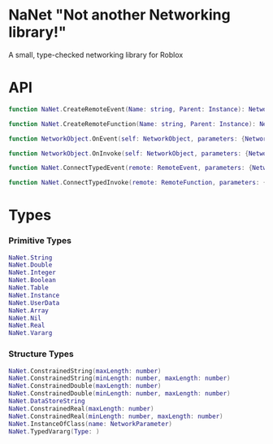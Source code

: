 # NaNet "Not another Networking library!"
A small, type-checked networking library for Roblox

# API
```lua
function NaNet.CreateRemoteEvent(Name: string, Parent: Instance): NetworkObject
```

```lua
function NaNet.CreateRemoteFunction(Name: string, Parent: Instance): NetworkObject
```

```lua
function NetworkObject.OnEvent(self: NetworkObject, parameters: {NetworkParameter}, listener)
```

```lua
function NetworkObject.OnInvoke(self: NetworkObject, parameters: {NetworkParameter}, listener) 
```

```lua
function NaNet.ConnectTypedEvent(remote: RemoteEvent, parameters: {NetworkParameter}, listener)
```


```lua
function NaNet.ConnectTypedInvoke(remote: RemoteFunction, parameters: {NetworkParameter}, listener)
```

# Types

### Primitive Types

```lua
NaNet.String
NaNet.Double
NaNet.Integer
NaNet.Boolean
NaNet.Table
NaNet.Instance
NaNet.UserData
NaNet.Array
NaNet.Nil
NaNet.Real
NaNet.Vararg
```

### Structure Types

```lua
NaNet.ConstrainedString(maxLength: number)
NaNet.ConstrainedString(minLength: number, maxLength: number)
NaNet.ConstrainedDouble(maxLength: number)
NaNet.ConstrainedDouble(minLength: number, maxLength: number)
NaNet.DataStoreString
NaNet.ConstrainedReal(maxLength: number)
NaNet.ConstrainedReal(minLength: number, maxLength: number)
NaNet.InstanceOfClass(name: NetworkParameter)
NaNet.TypedVararg(Type: )
```

